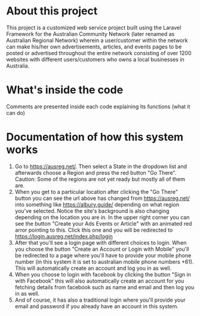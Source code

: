# About this project
This project is a customized web service project built using the Laravel Framework for the Australian Community Network (later renamed as Australian Regional Network) wherein a user/customer within the network can make his/her own advertisements, articles, and events pages to be posted or advertised throughout the entire network consisting of over 1200 websites with different users/customers who owns a local businesses in Australia.

# What's inside the code
Comments are presented inside each code explaining its functions (what it can do)

# Documentation of how this system works
1. Go to https://ausreg.net/. Then select a State in the dropdown list and afterwards choose a Region and press the red button "Go There". Caution: Some of the regions are not yet ready but mostly all of them are. 
2. When you get to a particular location after clicking the "Go There" button you can see the url above has changed from https://ausreg.net/ into something like https://albury.guide/ depending on what region you've selected. Notice the site's background is also changing depending on the location you are in. In the upper right corner you can see the button "Create your Ads Events or Article" with an animated red arror pointing to this. Click this one and you will be redirected to https://login.ausreg.net/index.php/login
3. After that you'll see a login page with different choices to login. When you choose the button "Create an Account or Login with Mobile" you'll be redirected to a page where you'll have to provide your mobile phone number (in this system it is set to australian mobile phone numbers +61). This will automatically create an account and log you in as well.
4. When you choose to login with facebook by clicking the button "Sign in with Facebook" this will also automatically create an account for you fetching details from facebook such as name and email and then log you in as well.
5. And of course, it has also a traditional login where you'll provide your email and password if you already have an account in this system. 

